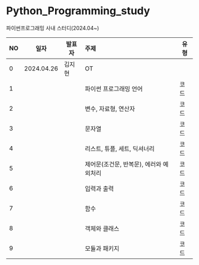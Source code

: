 # Python_Programming_study
파이썬프로그래밍 사내 스터디(2024.04~)

|NO|일자|발표자|주제|유형|
|---|------|---|:---|---|
|0|2024.04.26|김지현|OT||
|1|||파이썬 프로그래밍 언어|코드|
|2|||변수, 자료형, 연산자|코드|
|3|||문자열|코드|
|4|||리스트, 튜플, 세트, 딕셔너리|코드|
|5|||제어문(조건문, 반복문), 에러와 예외처리|코드|
|6|||입력과 출력|코드|
|7|||함수|코드|
|8|||객체와 클래스|코드|
|9|||모듈과 패키지|코드|

